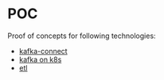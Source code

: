 # POC

Proof of concepts for following technologies:
* [kafka-connect](kafka-connect)
* [kafka on k8s](kafka)
* [etl](data-etl)